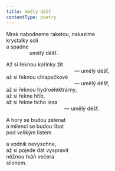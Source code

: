 ```yaml
---
title: Umělý déšť
contentType: poetry
---
```


<section>

Mrak nabodneme raketou, nakazíme  
krystalky soli  
a spadne  
                umělý déšť.

Až si řeknou kořínky žit  
                                               — umělý déšť,  
až si řeknou chlapečkové  
                                               — umělý déšť,  
až si řeknou hydroelektrárny,  
až si řekne hřib,  
až si řekne ticho lesa  
                                        — umělý déšť.

A hory se budou zelenat  
a milenci se budou líbat  
pod velikým listem

a vodník nevyschne,  
až si pojede dát vyspravit  
něžnou tkáň večera  
silonem.

</section>
